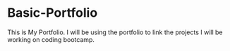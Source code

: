 # Basic-Portfolio

This is My Portfolio. I will be using the portfolio to link the projects I will be working on coding bootcamp.

